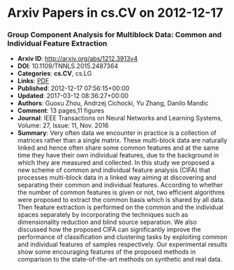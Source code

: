 # Arxiv Papers in cs.CV on 2012-12-17
### Group Component Analysis for Multiblock Data: Common and Individual Feature Extraction
- **Arxiv ID**: http://arxiv.org/abs/1212.3913v4
- **DOI**: 10.1109/TNNLS.2015.2487364
- **Categories**: **cs.CV**, cs.LG
- **Links**: [PDF](http://arxiv.org/pdf/1212.3913v4)
- **Published**: 2012-12-17 07:56:15+00:00
- **Updated**: 2017-03-12 08:36:27+00:00
- **Authors**: Guoxu Zhou, Andrzej Cichocki, Yu Zhang, Danilo Mandic
- **Comment**: 13 pages,11 figures
- **Journal**: IEEE Transactions on Neural Networks and Learning Systems, Volume:
  27, Issue: 11, Nov. 2016
- **Summary**: Very often data we encounter in practice is a collection of matrices rather than a single matrix. These multi-block data are naturally linked and hence often share some common features and at the same time they have their own individual features, due to the background in which they are measured and collected. In this study we proposed a new scheme of common and individual feature analysis (CIFA) that processes multi-block data in a linked way aiming at discovering and separating their common and individual features. According to whether the number of common features is given or not, two efficient algorithms were proposed to extract the common basis which is shared by all data. Then feature extraction is performed on the common and the individual spaces separately by incorporating the techniques such as dimensionality reduction and blind source separation. We also discussed how the proposed CIFA can significantly improve the performance of classification and clustering tasks by exploiting common and individual features of samples respectively. Our experimental results show some encouraging features of the proposed methods in comparison to the state-of-the-art methods on synthetic and real data.



